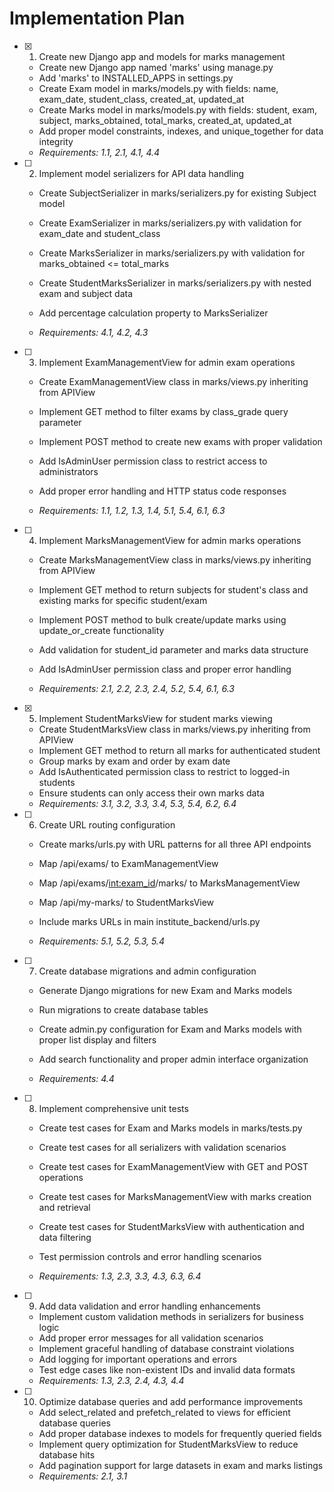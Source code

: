 # Implementation Plan

- [x] 1. Create new Django app and models for marks management


  - Create new Django app named 'marks' using manage.py
  - Add 'marks' to INSTALLED_APPS in settings.py
  - Create Exam model in marks/models.py with fields: name, exam_date, student_class, created_at, updated_at
  - Create Marks model in marks/models.py with fields: student, exam, subject, marks_obtained, total_marks, created_at, updated_at
  - Add proper model constraints, indexes, and unique_together for data integrity
  - _Requirements: 1.1, 2.1, 4.1, 4.4_



- [ ] 2. Implement model serializers for API data handling
  - Create SubjectSerializer in marks/serializers.py for existing Subject model
  - Create ExamSerializer in marks/serializers.py with validation for exam_date and student_class
  - Create MarksSerializer in marks/serializers.py with validation for marks_obtained <= total_marks
  - Create StudentMarksSerializer in marks/serializers.py with nested exam and subject data


  - Add percentage calculation property to MarksSerializer
  - _Requirements: 4.1, 4.2, 4.3_

- [ ] 3. Implement ExamManagementView for admin exam operations
  - Create ExamManagementView class in marks/views.py inheriting from APIView
  - Implement GET method to filter exams by class_grade query parameter

  - Implement POST method to create new exams with proper validation
  - Add IsAdminUser permission class to restrict access to administrators
  - Add proper error handling and HTTP status code responses
  - _Requirements: 1.1, 1.2, 1.3, 1.4, 5.1, 5.4, 6.1, 6.3_

- [ ] 4. Implement MarksManagementView for admin marks operations
  - Create MarksManagementView class in marks/views.py inheriting from APIView

  - Implement GET method to return subjects for student's class and existing marks for specific student/exam
  - Implement POST method to bulk create/update marks using update_or_create functionality
  - Add validation for student_id parameter and marks data structure
  - Add IsAdminUser permission class and proper error handling
  - _Requirements: 2.1, 2.2, 2.3, 2.4, 5.2, 5.4, 6.1, 6.3_

- [x] 5. Implement StudentMarksView for student marks viewing


  - Create StudentMarksView class in marks/views.py inheriting from APIView
  - Implement GET method to return all marks for authenticated student
  - Group marks by exam and order by exam date
  - Add IsAuthenticated permission class to restrict to logged-in students
  - Ensure students can only access their own marks data
  - _Requirements: 3.1, 3.2, 3.3, 3.4, 5.3, 5.4, 6.2, 6.4_



- [ ] 6. Create URL routing configuration
  - Create marks/urls.py with URL patterns for all three API endpoints
  - Map /api/exams/ to ExamManagementView
  - Map /api/exams/<int:exam_id>/marks/ to MarksManagementView


  - Map /api/my-marks/ to StudentMarksView
  - Include marks URLs in main institute_backend/urls.py
  - _Requirements: 5.1, 5.2, 5.3, 5.4_

- [ ] 7. Create database migrations and admin configuration
  - Generate Django migrations for new Exam and Marks models
  - Run migrations to create database tables


  - Create admin.py configuration for Exam and Marks models with proper list display and filters
  - Add search functionality and proper admin interface organization
  - _Requirements: 4.4_

- [ ] 8. Implement comprehensive unit tests
  - Create test cases for Exam and Marks models in marks/tests.py



  - Create test cases for all serializers with validation scenarios
  - Create test cases for ExamManagementView with GET and POST operations
  - Create test cases for MarksManagementView with marks creation and retrieval
  - Create test cases for StudentMarksView with authentication and data filtering
  - Test permission controls and error handling scenarios
  - _Requirements: 1.3, 2.3, 3.3, 4.3, 6.3, 6.4_

- [ ] 9. Add data validation and error handling enhancements
  - Implement custom validation methods in serializers for business logic
  - Add proper error messages for all validation scenarios
  - Implement graceful handling of database constraint violations
  - Add logging for important operations and errors
  - Test edge cases like non-existent IDs and invalid data formats
  - _Requirements: 1.3, 2.3, 2.4, 4.3, 4.4_

- [ ] 10. Optimize database queries and add performance improvements
  - Add select_related and prefetch_related to views for efficient database queries
  - Add proper database indexes to models for frequently queried fields
  - Implement query optimization for StudentMarksView to reduce database hits
  - Add pagination support for large datasets in exam and marks listings
  - _Requirements: 2.1, 3.1_